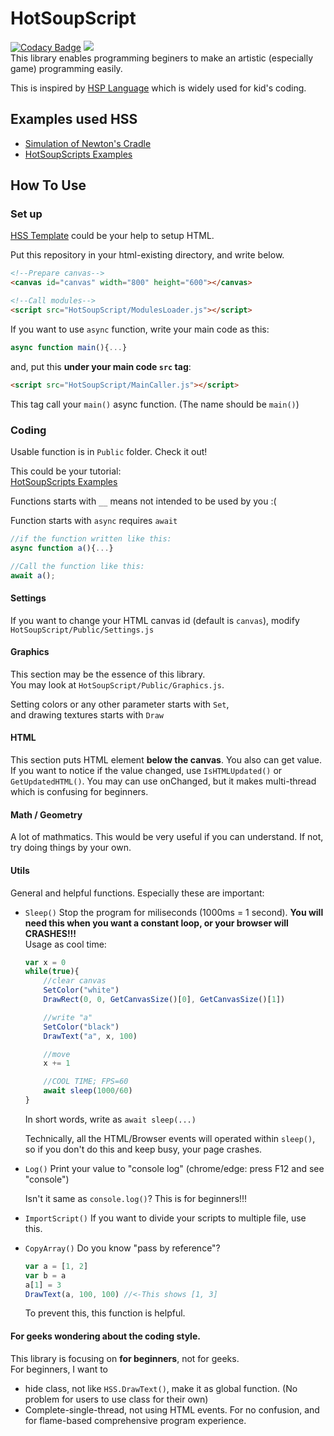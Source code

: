 # HotSoupScript
[![Codacy Badge](https://app.codacy.com/project/badge/Grade/6e17437582b641c39a8f76a619731dab)](https://app.codacy.com/gh/konbraphat51/HotSoupScript/dashboard?utm_source=gh&utm_medium=referral&utm_content=&utm_campaign=Badge_grade)
<a href="https://codeclimate.com/github/konbraphat51/HotSoupScript/maintainability"><img src="https://api.codeclimate.com/v1/badges/129a32ee61aed12df9eb/maintainability" /></a>  
This library enables programming beginers to make an artistic (especially game) programming easily.  
  
This is inspired by [HSP Language](https://hsp.tv/) which is widely used for kid's coding.

## Examples used HSS
* [Simulation of Newton's Cradle](https://github.com/konbraphat51/NewtonsCradle)
* [HotSoupScripts Examples](https://konbraphat51.github.io/HSS_examples/)

## How To Use

### Set up

[HSS Template](https://github.com/konbraphat51/HSS_Template) could be your help to setup HTML.  
  
Put this repository in your html-existing directory, and write below.
```html
<!--Prepare canvas-->
<canvas id="canvas" width="800" height="600"></canvas>

<!--Call modules-->
<script src="HotSoupScript/ModulesLoader.js"></script>
```
  
If you want to use `async` function, write your main code as this:
```JavaScript
async function main(){...}
```
and, put this **under your main code `src` tag**:
```html
<script src="HotSoupScript/MainCaller.js"></script>
```

This tag call your `main()` async function. (The name should be `main()`)
  
### Coding
Usable function is in `Public` folder. Check it out!
  
This could be your tutorial:  
[HotSoupScripts Examples](https://konbraphat51.github.io/HSS_examples/)  
  
Functions starts with `__` means not intended to be used by you :(  
  
Function starts with `async` requires `await`  
```JavaScript
//if the function written like this:
async function a(){...}

//Call the function like this:
await a();
```
  
#### Settings
If you want to change your HTML canvas id (default is `canvas`), modify `HotSoupScript/Public/Settings.js`

#### Graphics
This section may be the essence of this library.  
You may look at `HotSoupScript/Public/Graphics.js`. 
  
Setting colors or any other parameter starts with `Set`,  
and drawing textures starts with `Draw`

#### HTML
This section puts HTML element **below the canvas**. You also can get value.  
If you want to notice if the value changed, use `IsHTMLUpdated()` or `GetUpdatedHTML()`.  You may can use onChanged, but it makes multi-thread which is confusing for beginners.

#### Math / Geometry
A lot of mathmatics. This would be very useful if you can understand. If not, try doing things by your own.

#### Utils
General and helpful functions. Especially these are important:
* `Sleep()`
    Stop the program for miliseconds (1000ms = 1 second). **You will need this when you want a constant loop, or your browser will CRASHES!!!**  
    Usage as cool time:
    ```Javascript
    var x = 0
    while(true){
        //clear canvas
        SetColor("white")
        DrawRect(0, 0, GetCanvasSize()[0], GetCanvasSize()[1])

        //write "a"
        SetColor("black")
        DrawText("a", x, 100)

        //move
        x += 1

        //COOL TIME; FPS=60
        await sleep(1000/60)
    }
    ```
    In short words, write as `await sleep(...)`

    Technically, all the HTML/Browser events will operated within `sleep()`, so if you don't do this and keep busy, your page crashes.

* `Log()`
    Print your value to "console log" (chrome/edge: press F12 and see "console")

    Isn't it same as `console.log()`? This is for beginners!!!

* `ImportScript()`
    If you want to divide your scripts to multiple file, use this.

* `CopyArray()`
    Do you know "pass by reference"?
    ```Javascript
    var a = [1, 2]
    var b = a
    a[1] = 3
    DrawText(a, 100, 100) //<-This shows [1, 3]
    ```

    To prevent this, this function is helpful.

#### For geeks wondering about the coding style.
This library is focusing on **for beginners**, not for geeks.  
For beginners, I want to
* hide class, not like `HSS.DrawText()`, make it as global function. (No problem for users to use class for their own)
* Complete-single-thread, not using HTML events. For no confusion, and for flame-based comprehensive program experience.
